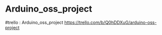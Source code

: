 # Arduino_oss_project

#trello : Arduino_oss_project
https://trello.com/b/Q0hDDXuG/arduino-oss-project